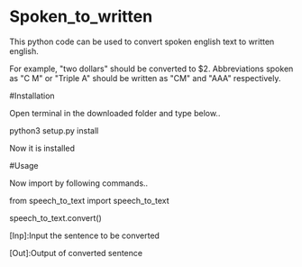 # Spoken_to_written

This python code can be used to convert spoken english text to written english.

For example, "two dollars" should be converted to $2. Abbreviations spoken as "C M" or "Triple A" should be written as "CM" and 
"AAA" respectively.

#Installation

Open terminal in the downloaded folder and type below..

python3 setup.py install

Now it is installed

#Usage

Now import by following commands..

from speech_to_text import speech_to_text

speech_to_text.convert()

[Inp]:Input the sentence to be converted

[Out]:Output of converted sentence
